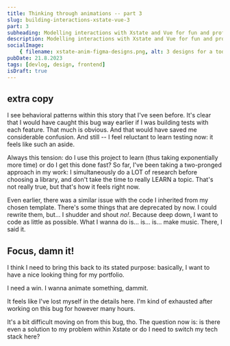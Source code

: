```yaml
---
title: Thinking through animations -- part 3
slug: building-interactions-xstate-vue-3
part: 3
subheading: Modelling interactions with Xstate and Vue for fun and profit. A devlog.
description: Modelling interactions with Xstate and Vue for fun and profit. A devlog.
socialImage:
    { filename: xstate-anim-figma-designs.png, alt: 3 designs for a todo app. }
pubDate: 21.8.2023
tags: [devlog, design, frontend]
isDraft: true
---
```


## extra copy

I see behavioral patterns within this story that I've seen before. It's clear that I would have caught this bug way earlier if I was building tests with each feature. That much is obvious. And that would have saved me considerable confusion. And still -- I feel reluctant to learn testing now: it feels like such an aside.

Always this tension: do I use this project to learn (thus taking exponentially more time) or do I get this done fast? So far, I've been taking a two-pronged approach in my work: I simultaneously do a LOT of research before choosing a library, and don't take the time to really LEARN a topic. That's not really true, but that's how it feels right now.

Even earlier, there was a similar issue with the code I inherited from my chosen template. There's some things that are deprecated by now. I could rewrite them, but... I shudder and shout _no!_. Because deep down, I want to code as little as possible. What I wanna do is... is... is... make music. There, I said it.

## Focus, damn it!

I think I need to bring this back to its stated purpose: basically, I want to have a nice looking thing for my portfolio.

I need a win. I wanna animate something, dammit.

It feels like I've lost myself in the details here. I'm kind of exhausted after working on this bug for however many hours.

It's a bit difficult moving on from this bug, tho. The question now is: is there even a solution to my problem within Xstate or do I need to switch my tech stack here?
